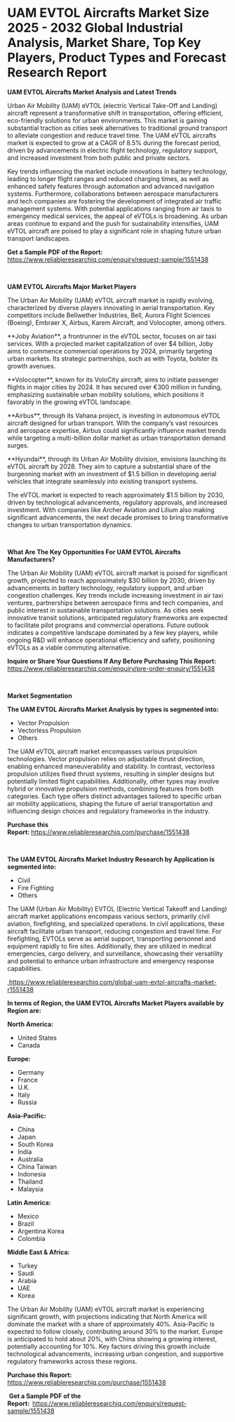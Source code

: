 <p><h1>UAM EVTOL Aircrafts Market Size 2025 - 2032 Global Industrial Analysis, Market Share, Top Key Players, Product Types and Forecast Research Report</h1></p><p><strong>UAM EVTOL Aircrafts Market Analysis and Latest Trends</strong></p>
<p><p>Urban Air Mobility (UAM) eVTOL (electric Vertical Take-Off and Landing) aircraft represent a transformative shift in transportation, offering efficient, eco-friendly solutions for urban environments. This market is gaining substantial traction as cities seek alternatives to traditional ground transport to alleviate congestion and reduce travel time. The UAM eVTOL aircrafts market is expected to grow at a CAGR of 8.5% during the forecast period, driven by advancements in electric flight technology, regulatory support, and increased investment from both public and private sectors.</p><p>Key trends influencing the market include innovations in battery technology, leading to longer flight ranges and reduced charging times, as well as enhanced safety features through automation and advanced navigation systems. Furthermore, collaborations between aerospace manufacturers and tech companies are fostering the development of integrated air traffic management systems. With potential applications ranging from air taxis to emergency medical services, the appeal of eVTOLs is broadening. As urban areas continue to expand and the push for sustainability intensifies, UAM eVTOL aircraft are poised to play a significant role in shaping future urban transport landscapes.</p></p>
<p><strong>Get a Sample PDF of the Report:&nbsp;</strong> <a href="https://www.reliableresearchiq.com/enquiry/request-sample/1551438?utm_campaign=3365&utm_medium=2&utm_source=Github&utm_content=ia&utm_term=16042025&utm_id=uam-evtol-aircrafts">https://www.reliableresearchiq.com/enquiry/request-sample/1551438</a></p>
<p>&nbsp;</p>
<p><strong>UAM EVTOL Aircrafts Major Market Players</strong></p>
<p><p>The Urban Air Mobility (UAM) eVTOL aircraft market is rapidly evolving, characterized by diverse players innovating in aerial transportation. Key competitors include Bellwether Industries, Bell, Aurora Flight Sciences (Boeing), Embraer X, Airbus, Karem Aircraft, and Volocopter, among others.</p><p>**Joby Aviation**, a frontrunner in the eVTOL sector, focuses on air taxi services. With a projected market capitalization of over $4 billion, Joby aims to commence commercial operations by 2024, primarily targeting urban markets. Its strategic partnerships, such as with Toyota, bolster its growth avenues.</p><p>**Volocopter**, known for its VoloCity aircraft, aims to initiate passenger flights in major cities by 2024. It has secured over €300 million in funding, emphasizing sustainable urban mobility solutions, which positions it favorably in the growing eVTOL landscape.</p><p>**Airbus**, through its Vahana project, is investing in autonomous eVTOL aircraft designed for urban transport. With the company’s vast resources and aerospace expertise, Airbus could significantly influence market trends while targeting a multi-billion dollar market as urban transportation demand surges.</p><p>**Hyundai**, through its Urban Air Mobility division, envisions launching its eVTOL aircraft by 2028. They aim to capture a substantial share of the burgeoning market with an investment of $1.5 billion in developing aerial vehicles that integrate seamlessly into existing transport systems.</p><p>The eVTOL market is expected to reach approximately $1.5 billion by 2030, driven by technological advancements, regulatory approvals, and increased investment. With companies like Archer Aviation and Lilium also making significant advancements, the next decade promises to bring transformative changes to urban transportation dynamics.</p></p>
<p>&nbsp;</p>
<p><strong>What Are The Key Opportunities For UAM EVTOL Aircrafts Manufacturers?</strong></p>
<p><p>The Urban Air Mobility (UAM) eVTOL aircraft market is poised for significant growth, projected to reach approximately $30 billion by 2030, driven by advancements in battery technology, regulatory support, and urban congestion challenges. Key trends include increasing investment in air taxi ventures, partnerships between aerospace firms and tech companies, and public interest in sustainable transportation solutions. As cities seek innovative transit solutions, anticipated regulatory frameworks are expected to facilitate pilot programs and commercial operations. Future outlook indicates a competitive landscape dominated by a few key players, while ongoing R&D will enhance operational efficiency and safety, positioning eVTOLs as a viable commuting alternative.</p></p>
<p><strong>Inquire or Share Your Questions If Any Before Purchasing This Report:</strong> <a href="https://www.reliableresearchiq.com/enquiry/pre-order-enquiry/1551438?utm_campaign=3365&utm_medium=2&utm_source=Github&utm_content=ia&utm_term=16042025&utm_id=uam-evtol-aircrafts">https://www.reliableresearchiq.com/enquiry/pre-order-enquiry/1551438</a></p>
<p>&nbsp;</p>
<p><strong>Market Segmentation</strong></p>
<p><strong>The UAM EVTOL Aircrafts Market Analysis by types is segmented into:</strong></p>
<p><ul><li>Vector Propulsion</li><li>Vectorless Propulsion</li><li>Others</li></ul></p>
<p><p>The UAM eVTOL aircraft market encompasses various propulsion technologies. Vector propulsion relies on adjustable thrust direction, enabling enhanced maneuverability and stability. In contrast, vectorless propulsion utilizes fixed thrust systems, resulting in simpler designs but potentially limited flight capabilities. Additionally, other types may involve hybrid or innovative propulsion methods, combining features from both categories. Each type offers distinct advantages tailored to specific urban air mobility applications, shaping the future of aerial transportation and influencing design choices and regulatory frameworks in the industry.</p></p>
<p><strong>Purchase this Report:&nbsp;</strong><a href="https://www.reliableresearchiq.com/purchase/1551438?utm_campaign=3365&utm_medium=2&utm_source=Github&utm_content=ia&utm_term=16042025&utm_id=uam-evtol-aircrafts">https://www.reliableresearchiq.com/purchase/1551438</a></p>
<p>&nbsp;</p>
<p><strong>The UAM EVTOL Aircrafts Market Industry Research by Application is segmented into:</strong></p>
<p><ul><li>Civil</li><li>Fire Fighting</li><li>Others</li></ul></p>
<p><p>The UAM (Urban Air Mobility) EVTOL (Electric Vertical Takeoff and Landing) aircraft market applications encompass various sectors, primarily civil aviation, firefighting, and specialized operations. In civil applications, these aircraft facilitate urban transport, reducing congestion and travel time. For firefighting, EVTOLs serve as aerial support, transporting personnel and equipment rapidly to fire sites. Additionally, they are utilized in medical emergencies, cargo delivery, and surveillance, showcasing their versatility and potential to enhance urban infrastructure and emergency response capabilities.</p></p>
<p><a href="https://www.reliableresearchiq.com/global-uam-evtol-aircrafts-market-r1551438?utm_campaign=3365&utm_medium=2&utm_source=Github&utm_content=ia&utm_term=16042025&utm_id=uam-evtol-aircrafts">&nbsp;https://www.reliableresearchiq.com/global-uam-evtol-aircrafts-market-r1551438</a></p>
<p><strong>In terms of Region, the UAM EVTOL Aircrafts Market Players available by Region are:</strong></p>
<p>
    <p> <strong> North America: </strong>
        <ul>
            <li>United States</li>
            <li>Canada</li>
        </ul>
        </p> 
    <p> <strong> Europe: </strong>
        <ul>
            <li>Germany</li>
            <li>France</li>
            <li>U.K.</li>
            <li>Italy</li>
            <li>Russia</li>
        </ul>
        </p> 
    <p> <strong> Asia-Pacific: </strong>
        <ul>
            <li>China</li>
            <li>Japan</li>
            <li>South Korea</li>
            <li>India</li>
            <li>Australia</li>
            <li>China Taiwan</li>
            <li>Indonesia</li>
            <li>Thailand</li>
            <li>Malaysia</li>
        </ul>
        </p> 
    <p> <strong> Latin America: </strong>
        <ul>
            <li>Mexico</li>
            <li>Brazil</li>
            <li>Argentina Korea</li>
            <li>Colombia</li>
        </ul>
        </p> 
    <p> <strong> Middle East & Africa: </strong>
        <ul>
            <li>Turkey</li>
            <li>Saudi</li>
            <li>Arabia</li>
            <li>UAE</li>
            <li>Korea</li>
        </ul>
    </p>
    </p>
<p><p>The Urban Air Mobility (UAM) eVTOL aircraft market is experiencing significant growth, with projections indicating that North America will dominate the market with a share of approximately 40%. Asia-Pacific is expected to follow closely, contributing around 30% to the market. Europe is anticipated to hold about 20%, with China showing a growing interest, potentially accounting for 10%. Key factors driving this growth include technological advancements, increasing urban congestion, and supportive regulatory frameworks across these regions.</p></p>
<p><strong>Purchase this Report: </strong><a href="https://www.reliableresearchiq.com/purchase/1551438?utm_campaign=3365&utm_medium=2&utm_source=Github&utm_content=ia&utm_term=16042025&utm_id=uam-evtol-aircrafts">https://www.reliableresearchiq.com/purchase/1551438</a></p>
<p>&nbsp;<strong>Get a Sample PDF of the Report:&nbsp;&nbsp;</strong><a href="https://www.reliableresearchiq.com/enquiry/request-sample/1551438?utm_campaign=3365&utm_medium=2&utm_source=Github&utm_content=ia&utm_term=16042025&utm_id=uam-evtol-aircrafts">https://www.reliableresearchiq.com/enquiry/request-sample/1551438</a></p>
<p><strong></strong></p>
<p><p></p><p></p><p></p></p>